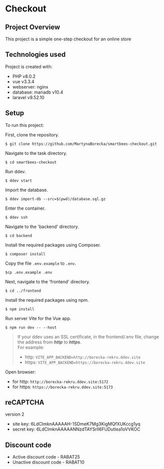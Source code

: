 # Checkout

## Project Overview

This project is a simple one-step checkout for an online store

## Technologies used

Project is created with:
* PHP v8.0.2
* vue v3.3.4
* webserver: nginx
* database: mariadb v10.4
* laravel v9.52.10

## Setup
To run this project: 


First, clone the repository.
```
$ git clone https://github.com/MartynaBorecka/smartbees-checkout.git
```
Navigate to the task directory.
```
$ cd smartbees-checkout
```
Run ddev.
```
$ ddev start
```
Import the database.
```
$ ddev import-db --src=$(pwd)/database.sql.gz
```
Enter the container.
```
$ ddev ssh
```
Navigate to the 'backend' directory.
```
$ cd backend
```
Install the required packages using Composer.
```
$ composer install
```
Copy the file `.env.example` to `.env`.
```
$cp .env.example .env
```
Next, navigate to the 'frontend' directory.
```
$ cd ../frontend
```
Install the required packages using npm.
```
$ npm install
```
Run server Vite for the Vue app.
```
$ npm run dev -- --host
```
> If your ddev uses an SSL certificate, in the frontend/.env file, change the address from ***http*** to ***https***.<br>
> For example:<br> 
> + http: `VITE_APP_BACKEND=http://borecka-rekru.ddev.site`
> + https: `VITE_APP_BACKEND=https://borecka-rekru.ddev.site`


Open browser:
* for http: `http://borecka-rekru.ddev.site:5172`
* for https: `https://borecka-rekru.ddev.site:5173`

## reCAPTCHA

version 2
* site key: 6LdCImknAAAAAH-1SDmeK7Mg3KigMQfXUKccg1yq
* secret key: 6LdCImknAAAAANNzdTAYSrll6FUDutIea1oVVKOC

## Discount code

* Active discount code - RABAT25
* Unactive discount code - RABAT10